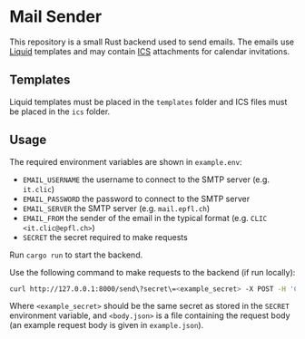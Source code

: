 # Mail Sender

This repository is a small Rust backend used to send emails. The emails use [Liquid](https://shopify.github.io/liquid/) templates and may contain [ICS](https://icalendar.org/) attachments for calendar invitations.

## Templates

Liquid templates must be placed in the `templates` folder and ICS files must be placed in the `ics` folder.

## Usage

The required environment variables are shown in `example.env`:

- `EMAIL_USERNAME` the username to connect to the SMTP server (e.g. `it.clic`)
- `EMAIL_PASSWORD` the password to connect to the SMTP server
- `EMAIL_SERVER` the SMTP server (e.g. `mail.epfl.ch`)
- `EMAIL_FROM` the sender of the email in the typical format (e.g. `CLIC <it.clic@epfl.ch>`)
- `SECRET` the secret required to make requests

Run `cargo run` to start the backend.

Use the following command to make requests to the backend (if run locally):

```bash
curl http://127.0.0.1:8000/send\?secret\=<example_secret> -X POST -H 'Content-Type: application/json' -d '@<body.json>'
```

Where `<example_secret>` should be the same secret as stored in the `SECRET` environment variable, and `<body.json>` is a file containing the request body (an example request body is given in `example.json`).
